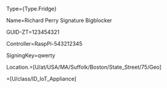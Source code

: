 Type={Type.Fridge}

Name=Richard Perry Signature Bigblocker

GUID-ZT=123454321

Controller=RaspPi-543212345

SigningKey=qwerty

Location.=[U/at/USA/MA/Suffolk/Boston/State_Street/75/Geo]

=[U/class/ID_IoT_Appliance]
